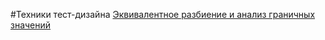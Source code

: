 #Техники тест-дизайна
[Эквивалентное разбиение и анализ граничных значений](https://docs.google.com/spreadsheets/d/1Q4Pf0OEWP-5LJBoF3koImDVj4wud-ooPAihi7y2rZU4/edit?usp=sharing)
